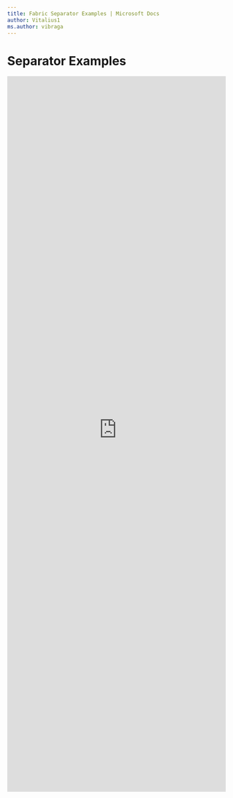 ```yaml
---
title: Fabric Separator Examples | Microsoft Docs
author: Vitalius1
ms.author: vibraga
---
```


# Separator Examples

<iframe 
    title='Separator Examples'
    src='https://fabricweb.z5.web.core.windows.net/pr-deploy-site/refs/heads/master/fabric-website-resources/dist/index.html#/examples/separator?docsExample=true'
    frameborder='no'
    height='1650'
    style='width: 100%;'
>